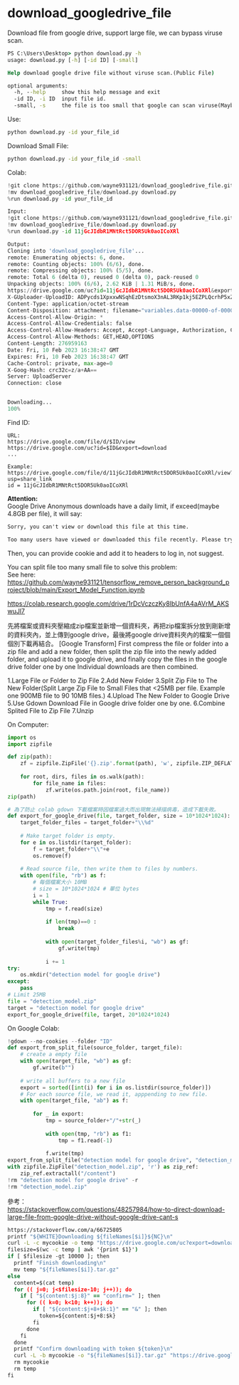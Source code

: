 # download_googledrive_file
Download file from google drive, support large file, we can bypass viruse scan.

```cmd
PS C:\Users\Desktop> python download.py -h
usage: download.py [-h] [-id ID] [-small]

Help download google drive file without viruse scan.(Public File)

optional arguments:
  -h, --help     show this help message and exit
  -id ID, -i ID  input file id.
  -small, -s     the file is too small that google can scan viruse(Maybe<25MB).
```
Use:
```cmd
python download.py -id your_file_id
```
Download Small File:
```cmd
python download.py -id your_file_id -small
```
Colab:
```python
!git clone https://github.com/wayne931121/download_googledrive_file.git
!mv download_googledrive_file/download.py download.py
%run download.py -id your_file_id
```
```python
Input:
!git clone https://github.com/wayne931121/download_googledrive_file.git
!mv download_googledrive_file/download.py download.py
%run download.py -id 11jGcJIdbR1MNtRct5DOR5Uk0aoICoXRl

Output:
Cloning into 'download_googledrive_file'...
remote: Enumerating objects: 6, done.
remote: Counting objects: 100% (6/6), done.
remote: Compressing objects: 100% (5/5), done.
remote: Total 6 (delta 0), reused 0 (delta 0), pack-reused 0
Unpacking objects: 100% (6/6), 2.62 KiB | 1.31 MiB/s, done.
https://drive.google.com/uc?id=11jGcJIdbR1MNtRct5DOR5Uk0aoICoXRl&export=download&confirm=t
X-GUploader-UploadID: ADPycds1XpxxwNSqhEzDtsmoX3nAL3RKp1kj5EZPLQcrhP5xZIK6WCr7FeASXvAU7qF0EgZC-VpBxPr2Z8VedQzTxap3zA
Content-Type: application/octet-stream
Content-Disposition: attachment; filename="variables.data-00000-of-00001"; filename*=UTF-8''variables.data-00000-of-00001
Access-Control-Allow-Origin: *
Access-Control-Allow-Credentials: false
Access-Control-Allow-Headers: Accept, Accept-Language, Authorization, Cache-Control, Content-Disposition, Content-Encoding, Content-Language, Content-Length, Content-MD5, Content-Range, Content-Type, Date, developer-token, financial-institution-id, X-Goog-Sn-Metadata, X-Goog-Sn-PatientId, GData-Version, google-cloud-resource-prefix, linked-customer-id, login-customer-id, x-goog-request-params, Host, If-Match, If-Modified-Since, If-None-Match, If-Unmodified-Since, Origin, OriginToken, Pragma, Range, request-id, Slug, Transfer-Encoding, hotrod-board-name, hotrod-chrome-cpu-model, hotrod-chrome-processors, Want-Digest, X-Ad-Manager-Impersonation, x-chrome-connected, X-ClientDetails, X-Client-Version, X-Firebase-Locale, X-Goog-Firebase-Installations-Auth, X-Firebase-Client, X-Firebase-Client-Log-Type, X-Firebase-GMPID, X-Firebase-Auth-Token, X-Firebase-AppCheck, X-Firebase-Token, X-Goog-Drive-Client-Version, X-Goog-Drive-Resource-Keys, X-GData-Client, X-GData-Key, X-GoogApps-Allowed-Domains, X-Goog-AdX-Buyer-Impersonation, X-Goog-Api-Client, X-Goog-Visibilities, X-Goog-AuthUser, x-goog-ext-124712974-jspb, x-goog-ext-467253834-jspb, x-goog-ext-251363160-jspb, x-goog-ext-259736195-jspb, x-goog-ext-477772811-jspb, X-Goog-PageId, X-Goog-Encode-Response-If-Executable, X-Goog-Correlation-Id, X-Goog-Request-Info, X-Goog-Request-Reason, X-Goog-Experiments, x-goog-iam-authority-selector, x-goog-iam-authorization-token, X-Goog-Spatula, X-Goog-Travel-Bgr, X-Goog-Travel-Settings, X-Goog-Upload-Command, X-Goog-Upload-Content-Disposition, X-Goog-Upload-Content-Length, X-Goog-Upload-Content-Type, X-Goog-Upload-File-Name, X-Goog-Upload-Header-Content-Encoding, X-Goog-Upload-Header-Content-Length, X-Goog-Upload-Header-Content-Type, X-Goog-Upload-Header-Transfer-Encoding, X-Goog-Upload-Offset, X-Goog-Upload-Protocol, x-goog-user-project, X-Goog-Visitor-Id, X-Goog-FieldMask, X-Google-Project-Override, X-Goog-Api-Key, X-HTTP-Method-Override, X-JavaScript-User-Agent, X-Pan-Versionid, X-Proxied-User-IP, X-Origin, X-Referer, X-Requested-With, X-Stadia-Client-Context, X-Upload-Content-Length, X-Upload-Content-Type, X-Use-Alt-Service, X-Use-HTTP-Status-Code-Override, X-Ios-Bundle-Identifier, X-Android-Package, X-Ariane-Xsrf-Token, X-YouTube-VVT, X-YouTube-Page-CL, X-YouTube-Page-Timestamp, X-Compass-Routing-Destination, x-framework-xsrf-token, X-Goog-Meeting-ABR, X-Goog-Meeting-Botguardid, X-Goog-Meeting-ClientInfo, X-Goog-Meeting-ClientVersion, X-Goog-Meeting-Debugid, X-Goog-Meeting-Identifier, X-Goog-Meeting-Interop-Cohorts, X-Goog-Meeting-Interop-Type, X-Goog-Meeting-RtcClient, X-Goog-Meeting-StartSource, X-Goog-Meeting-Token, X-Goog-Meeting-ViewerInfo, X-Goog-Meeting-Viewer-Token, X-Client-Data, x-sdm-id-token, X-Sfdc-Authorization, MIME-Version, Content-Transfer-Encoding, X-Earth-Engine-App-ID-Token, X-Earth-Engine-Computation-Profile, X-Earth-Engine-Computation-Profiling, X-Play-Console-Experiments-Override, X-Play-Console-Session-Id, x-alkali-account-key, x-alkali-application-key, x-alkali-auth-apps-namespace, x-alkali-auth-entities-namespace, x-alkali-auth-entity, x-alkali-client-locale, EES-S7E-MODE, cast-device-capabilities, X-Server-Timeout, x-foyer-client-environment, x-goog-greenenergyuserappservice-metadata, x-goog-sherlog-context
Access-Control-Allow-Methods: GET,HEAD,OPTIONS
Content-Length: 276959163
Date: Fri, 10 Feb 2023 16:38:47 GMT
Expires: Fri, 10 Feb 2023 16:38:47 GMT
Cache-Control: private, max-age=0
X-Goog-Hash: crc32c=z/a+AA==
Server: UploadServer
Connection: close


Downloading...
100%
```
Find ID:
```
URL:
https://drive.google.com/file/d/$ID/view
https://drive.google.com/uc?id=$ID&export=download
...

Example:
https://drive.google.com/file/d/11jGcJIdbR1MNtRct5DOR5Uk0aoICoXRl/view?usp=share_link
id = 11jGcJIdbR1MNtRct5DOR5Uk0aoICoXRl
```
**Attention:**<br>
Google Drive Anonymous downloads have a daily limit, if exceed(maybe 4.8GB per file), it will say:
```html
Sorry, you can't view or download this file at this time.

Too many users have viewed or downloaded this file recently. Please try accessing the file again later. If the file you are trying to access is particularly large or is shared with many people, it may take up to 24 hours to be able to view or download the file. If you still can't access a file after 24 hours, contact your domain administrator.
```
Then, you can provide cookie and add it to headers to log in, not suggest.

You can split file too many small file to solve this problem:<br>
See here: https://github.com/wayne931121/tensorflow_remove_person_background_project/blob/main/Export_Model_Function.ipynb

https://colab.research.google.com/drive/1rDcVczczKy8IbUnfA4aAVrM_AKSwuJl7

先將檔案或資料夾壓縮成zip檔案並新增一個資料夾，再把zip檔案拆分放到剛新增的資料夾內，並上傳到google drive，最後將google drive資料夾內的檔案一個個個別下載再結合。
[Google Transform]
First compress the file or folder into a zip file and add a new folder, then split the zip file into the newly added folder, and upload it to google drive, and finally copy the files in the google drive folder one by one  Individual downloads are then combined.

1.Large File or Folder to Zip File
2.Add New Folder
3.Split Zip File to The New Folder(Split Large Zip File to Small Files that <25MB per file. Example one 900MB file to 90 10MB files.)
4.Upload The New Folder to Google Drive
5.Use Gdown Download File in Google drive  folder one by one.
6.Combine Splited File to Zip File
7.Unzip

On Computer:
```python
import os
import zipfile

def zip(path):
    zf = zipfile.ZipFile('{}.zip'.format(path), 'w', zipfile.ZIP_DEFLATED)
   
    for root, dirs, files in os.walk(path):
        for file_name in files:
            zf.write(os.path.join(root, file_name))
zip(path)

# 為了防止 colab gdown 下載檔案時因檔案過大而出現無法掃描病毒，造成下載失敗。
def export_for_google_drive(file, target_folder, size = 10*1024*1024):
    target_folder_files = target_folder+"\\%d"
    
    # Make target folder is empty.
    for e in os.listdir(target_folder):
        f = target_folder+"\\"+e
        os.remove(f)
    
    # Read source file, then write them to files by numbers.
    with open(file, "rb") as f:
        # 每個檔案大小 10MB
        # size = 10*1024*1024 # 單位 bytes
        i = 1
        while True:
            tmp = f.read(size)
            
            if len(tmp)==0 :
                break
            
            with open(target_folder_files%i, "wb") as gf:
                gf.write(tmp)
                
            i += 1
try:
    os.mkdir("detection model for google drive")
except:
    pass
# Limit 25MB
file = "detection_model.zip"
target = "detection model for google drive"
export_for_google_drive(file, target, 20*1024*1024)
```
On Google Colab:
```python
!gdown --no-cookies --folder "ID"
def export_from_split_file(source_folder, target_file):
    # create a empty file
    with open(target_file, "wb") as gf:
        gf.write(b"")
    
    # write all buffers to a new file
    export = sorted([int(i) for i in os.listdir(source_folder)])
    # For each source file, we read it, apppending to new file.
    with open(target_file, "ab") as f:
        
        for _ in export:
            tmp = source_folder+"/"+str(_)
            
            with open(tmp, "rb") as f1:
                tmp = f1.read(-1)
            
            f.write(tmp)
export_from_split_file("detection model for google drive", "detection_model.zip")
with zipfile.ZipFile("detection_model.zip", 'r') as zip_ref:
    zip_ref.extractall("/content")
!rm "detection model for google drive" -r
!rm "detection_model.zip"
```

參考：<br>
https://stackoverflow.com/questions/48257984/how-to-direct-download-large-file-from-google-drive-without-google-drive-cant-s
```cmd
https://stackoverflow.com/a/66725805
printf "${WHITE}Downloading ${fileNames[$i]}${NC}\n"
curl -L -c mycookie -o temp "https://drive.google.com/uc?export=download&id=${fileLinks[$i]}"
filesize=$(wc -c temp | awk '{print $1}')
if [ $filesize -gt 10000 ]; then
  printf "Finish downloading\n"
  mv temp "${fileNames[$i]}.tar.gz"
else
  content=$(cat temp)
  for (( j=0; j<$filesize-10; j++)); do
    if [ "${content:$j:8}" == "confirm=" ]; then
      for (( k=0; k<10; k++)); do
        if [ "${content:$j+8+$k:1}" == "&" ]; then
          token=${content:$j+8:$k}
        fi
      done
    fi
  done
  printf "Confirm downloading with token ${token}\n"
  curl -L -b mycookie -o "${fileNames[$i]}.tar.gz" "https://drive.google.com/uc?export=download&confirm=${token}&id=${fileLinks[$i]}"
  rm mycookie
  rm temp
fi
```
